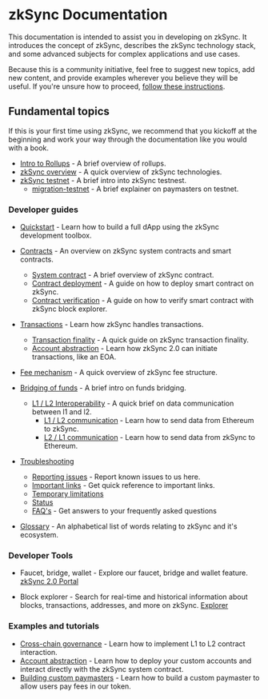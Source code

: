 # zkSync Documentation

This documentation is intended to assist you in developing on zkSync. 
It introduces the concept of zkSync, describes the zkSync technology stack, and some advanced subjects for complex applications and use cases.

Because this is a community initiative, feel free to suggest new topics, add new content, and provide examples wherever you believe they will be useful. If you're unsure how to proceed, [follow these instructions](#).

## Fundamental topics

If this is your first time using zkSync, we recommend that you kickoff at the beginning and work your way through the documentation like you would with a book.


- [Intro to Rollups](./fundamentals/rollups.md) - A brief overview of rollups.
- [zkSync overview](./fundamentals/zkSync.md) - A quick overview of zkSync technologies.
- [zkSync testnet](./fundamentals/testnet.md) - A brief intro into zkSync testnest.
  - [migration-testnet](./testnet/migration-to-testnet-paymaster.md) - A brief explainer on paymasters on testnet.
 
### Developer guides

- [Quickstart](./developer-guides/hello-world.md) - Learn how to build a full dApp using the zkSync development toolbox.
- [Contracts](#) - An overview on zkSync system contracts and smart contracts.
  - [System contract](./developer-guides/contracts/system-contracts.md) - A brief overview of zkSync contract.
  - [Contract deployment](./developer-guides/contracts/contracts.md) - A guide on how to deploy smart contract on zkSync.
  - [Contract verification](./developer-guides/contracts/contract-verification.md) - A guide on how to verify smart contract with zkSync block explorer.
- [Transactions](#) - Learn how zkSync handles transactions.
  - [Transaction finality](./developer-guides/transactions/transactions.md) - A quick guide on zkSync transaction finality.
  - [Account abstraction](./developer-guides/transactions/aa.md) - Learn how zkSync 2.0 can initiate transactions, like an EOA.
- [Fee mechanism](./developer-guides/fee-model.md) - A quick overview of zkSync fee structure.
- [Bridging of funds](./developer-guides/Bridging/bridging-funds.md) - A brief intro on funds bridging.
  - [L1 / L2 Interoperability](./developer-guides/Bridging/l1-l2-interop.md) - A quick brief on data communication between l1 and l2.
    - [L1 / L2 communication](./developer-guides/Bridging/l1-l2.md) - Learn how to send data from Ethereum to zkSync.
    - [L2 / L1 communication](./developer-guides/Bridging/l2-l1.md) - Learn how to send data from zkSync to Ethereum.
- [Troubleshooting](#)
  - [Reporting issues](./troubleshooting/reporting-issues.md) - Report known issues to us here.
  - [Important links](./troubleshooting/important-links.md) - Get quick reference to important links.
  - [Temporary limitations](./troubleshooting/temp-limits.md)
  - [Status](./troubleshooting/status.md)
  - [FAQ's](./troubleshooting/faq/known-issues.md) - Get answers to your frequently asked questions

- [Glossary](./glossary/glossary.md) - An alphabetical list of words relating to zkSync and it's ecosystem.

### Developer Tools

- Faucet, bridge, wallet - Explore our faucet, bridge and wallet feature.
[zkSync 2.0 Portal](https://portal.zksync.io)

- Block explorer - Search for real-time and historical information about blocks, transactions, addresses, and more on zkSync.
[Explorer](https://zksync2-testnet.zkscan.io)


### Examples and tutorials

- [Cross-chain governance](./tutorials/cross-chain-tutorial.md) - Learn how to implement L1 to L2 contract interaction.
- [Account abstraction](./tutorials/custom-aa-tutorial.md) - Learn how to deploy your custom accounts and interact directly with the zkSync system contract.
- [Building custom paymasters](./tutorials/custom-paymaster-tutorial.md) - Learn how to build a custom paymaster to allow users pay fees in our token.
